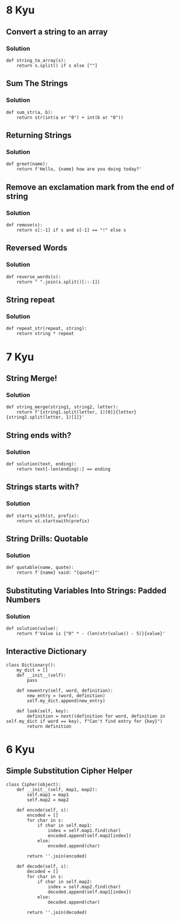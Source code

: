 # 8 Kyu

## Convert a string to an array

### Solution

```
def string_to_array(s):
    return s.split() if s else [""]
```

## Sum The Strings

### Solution

```
def sum_str(a, b):
    return str(int(a or "0") + int(b or "0"))
```

## Returning Strings

### Solution

```
def greet(name):
    return f'Hello, {name} how are you doing today?'
```

## Remove an exclamation mark from the end of string

### Solution

```
def remove(s):
    return s[:-1] if s and s[-1] == "!" else s
```

## Reversed Words

### Solution

```
def reverse_words(s):
    return " ".join(s.split()[::-1])
```

## String repeat

### Solution

```
def repeat_str(repeat, string):
    return string * repeat
```

# 7 Kyu

## String Merge!

### Solution

```
def string_merge(string1, string2, letter):
    return f'{string1.split(letter, 1)[0]}{letter}{string2.split(letter, 1)[1]}'
```

## String ends with?

### Solution

```
def solution(text, ending):
    return text[-len(ending):] == ending
```

## Strings starts with?

### Solution

```
def starts_with(st, prefix):
    return st.startswith(prefix)
```

## String Drills: Quotable

### Solution

```
def quotable(name, quote):
    return f'{name} said: "{quote}"'
```

## Substituting Variables Into Strings: Padded Numbers

### Solution

```
def solution(value):
    return f'Value is {"0" * - (len(str(value)) - 5)}{value}'
```

## Interactive Dictionary

```
class Dictionary():
    my_dict = []
    def __init__(self):
        pass

    def newentry(self, word, definition):
        new_entry = (word, definition)
        self.my_dict.append(new_entry)

    def look(self, key):
        definition = next((definition for word, definition in self.my_dict if word == key), f"Can't find entry for {key}")
        return definition
```

# 6 Kyu

## Simple Substitution Cipher Helper

```
class Cipher(object):
    def __init__(self, map1, map2):
        self.map1 = map1
        self.map2 = map2

    def encode(self, s):
        encoded = []
        for char in s:
            if char in self.map1:
                index = self.map1.find(char)
                encoded.append(self.map2[index])
            else:
                encoded.append(char)

        return ''.join(encoded)

    def decode(self, s):
        decoded = []
        for char in s:
            if char in self.map2:
                index = self.map2.find(char)
                decoded.append(self.map1[index])
            else:
                decoded.append(char)

        return ''.join(decoded)
```
